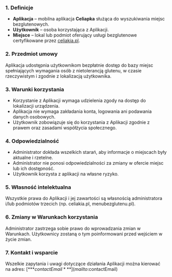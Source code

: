 ### **1. Definicje**

- **Aplikacja** – mobilna aplikacja **Celiapka** służąca do wyszukiwania miejsc bezglutenowych.
- **Użytkownik** – osoba korzystająca z Aplikacji.
- **Miejsce** – lokal lub podmiot oferujący usługi bezglutenowe certyfikowane przez [celiakia.pl](https://celiakia.pl).

### **2. Przedmiot umowy**

Aplikacja udostępnia użytkownikom bezpłatnie dostęp do bazy miejsc spełniających wymagania osób z nietolerancją glutenu, w czasie rzeczywistym i zgodnie z lokalizacją użytkownika.

### **3. Warunki korzystania**

- Korzystanie z Aplikacji wymaga udzielenia zgody na dostęp do lokalizacji urządzenia.
- Aplikacja nie wymaga zakładania konta, logowania ani podawania danych osobowych.
- Użytkownik zobowiązuje się do korzystania z Aplikacji zgodnie z prawem oraz zasadami współżycia społecznego.

### **4. Odpowiedzialność**

- Administrator dokłada wszelkich starań, aby informacje o miejscach były aktualne i rzetelne.
- Administrator nie ponosi odpowiedzialności za zmiany w ofercie miejsc lub ich dostępność.
- Użytkownik korzysta z aplikacji na własne ryzyko.

### **5. Własność intelektualna**

Wszystkie prawa do Aplikacji i jej zawartości są własnością administratora i/lub podmiotów trzecich (np. celiakia.pl, menubezglutenu.pl).

### **6. Zmiany w Warunkach korzystania**

Administrator zastrzega sobie prawo do wprowadzania zmian w Warunkach. Użytkownicy zostaną o tym poinformowani przed wejściem w życie zmian.

### **7. Kontakt i wsparcie**

Wszelkie zapytania i uwagi dotyczące działania Aplikacji można kierować na adres: [***$contactEmail***](mailto:$contactEmail)
